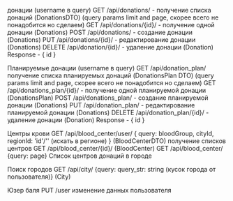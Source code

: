 донации (username в query)
GET /api/donations/ - получение списка донаций (DonationsDTO)  (query params limit and page, скорее всего не понадобится но сделаем)
GET /api/donations/{id}/ - получение одной донации (Donations)
POST /api/donations/ - создание донации (Donations)
PUT /api/donations/{id}/ - редактирование донации (Donations)
DELETE /api/donation/{id}/ - удаление донации (Donation) Response - { id }

Планируемые донации (username в query)
GET /api/donation_plan/ получение списка планируемых донаций (DonationsPlan DTO)  (query params limit and page, скорее всего не понадобится но сделаем)
GET /api/donations_plan/{id}/ - получение одной планируемой донации (DonationsPlan)
POST /api/donations_plan/ - создание планируемой донации (Donations)
PUT /api/donation_plan/ - редактирование планируемой донации (Donations)
DELETE /api/donation_plan/{id}/ - удаление донации (Donation) Response - { id }

Центры крови 
GET /api/blood_center/user/ { query: bloodGroup, cityId, regionId: 'id'/'' (искать в регионе) } (BloodCenterDTO) получение списков центров 
GET /api/blood_center/{id}/ (BloodCenter) 
GET /api/blood_center/ {query: page} Список центров донаций в городе 

Поиск городов
GET /api/city/ {query: query_str: string (кусок города от пользователя)} (City)

Юзер баля
PUT /user изменение данных пользователя




